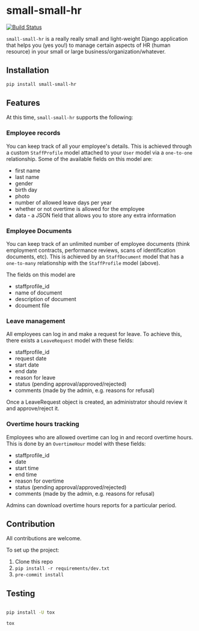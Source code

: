 # small-small-hr

[![Build Status](https://travis-ci.org/moshthepitt/small-small-hr.svg?branch=master)](https://travis-ci.org/moshthepitt/small-small-hr)

`small-small-hr` is a really really small and light-weight Django application that helps you (yes you!) to manage certain aspects of HR (human resource) in your small or large business/organization/whatever.

## Installation

```sh
pip install small-small-hr
```

## Features

At this time, `small-small-hr` supports the following:

### Employee records

You can keep track of all your employee's details.  This is achieved through a custom `StaffProfile` model attached to your `User` model via a `one-to-one` relationship.  Some of the available fields on this model are:

* first name
* last name
* gender
* birth day
* photo
* number of allowed leave days per year
* whether or not overtime is allowed for the employee
* data - a JSON field that allows you to store any extra information

### Employee Documents

You can keep track of an unlimited number of employee documents (think employment contracts, performance reviews, scans of identification documents, etc).  This is achieved by an `StaffDocument` model that has a `one-to-many` relationship with the `StaffProfile` model (above).

The fields on this model are

* staffprofile_id
* name of document
* description of document
* dcoument file

### Leave management

All employees can log in and make a request for leave.  To achieve this, there exists a `LeaveRequest` model with these fields:

* staffprofile_id
* request date
* start date
* end date
* reason for leave
* status (pending approval/approved/rejected)
* comments (made by the admin, e.g. reasons for refusal)

Once a LeaveRequest object is created, an administrator should review it and approve/reject it.

### Overtime hours tracking

Employees who are allowed overtime can log in and record overtime hours.  This is done by an `OvertimeHour` model with these fields:

* staffprofile_id
* date
* start time
* end time
* reason for overtime
* status (pending approval/approved/rejected)
* comments (made by the admin, e.g. reasons for refusal)

Admins can download overtime hours reports for a particular period.

## Contribution

All contributions are welcome.

To set up the project:

1. Clone this repo
2. `pip install -r requirements/dev.txt`
3. `pre-commit install`

## Testing

```sh

pip install -U tox

tox
```
